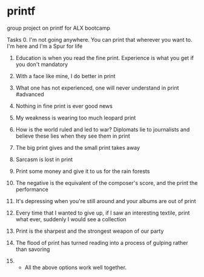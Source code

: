 # printf
group project on printf for ALX bootcamp


Tasks
0. I'm not going anywhere. You can print that wherever you want to. I'm here and I'm a Spur for life

  
1. Education is when you read the fine print. Experience is what you get if you don't
mandatory

  
2. With a face like mine, I do better in print

 
3. What one has not experienced, one will never understand in print
#advanced

  
4. Nothing in fine print is ever good news

  
5. My weakness is wearing too much leopard print
 
6. How is the world ruled and led to war? Diplomats lie to journalists and believe these lies when they see them in print

  
7. The big print gives and the small print takes away

  
8. Sarcasm is lost in print

  
9. Print some money and give it to us for the rain forests

  
10. The negative is the equivalent of the composer's score, and the print the performance

  
11. It's depressing when you're still around and your albums are out of print

  
12. Every time that I wanted to give up, if I saw an interesting textile, print what ever, suddenly I would see a collection

  
13. Print is the sharpest and the strongest weapon of our party

  
14. The flood of print has turned reading into a process of gulping rather than savoring

  
15. * All the above options work well together.
